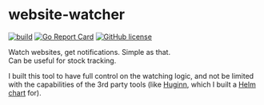 # website-watcher

[![build](https://github.com/utkuozdemir/website-watcher/actions/workflows/build.yml/badge.svg)](https://github.com/utkuozdemir/website-watcher/actions/workflows/build.yml)
[![Go Report Card](https://goreportcard.com/badge/github.com/utkuozdemir/website-watcher)](https://goreportcard.com/report/github.com/utkuozdemir/website-watcher)
[![GitHub license](https://img.shields.io/github/license/utkuozdemir/website-watcher)](https://github.com/utkuozdemir/website-watcher/blob/master/LICENSE)

Watch websites, get notifications. Simple as that.  
Can be useful for stock tracking.

I built this tool to have full control on the watching logic,
and not be limited with the capabilities of the 3rd party tools 
(like [Huginn](https://github.com/huginn/huginn), 
which I built a [Helm chart](https://artifacthub.io/packages/helm/utkuozdemir/huginn) for).
